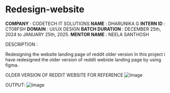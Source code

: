 # Redesign-website

**COMPANY** : CODETECH IT SOLUTIONS
**NAME** : DHARUNIKA G
**INTERN ID** : CT08FSH
**DOMAIN** :  UI/UX DESIGN
**BATCH DURATION** :  DECEMBER 25th, 2024 to JANUARY 25th, 2025.
**MENTOR NAME** : NEELA SANTHOSH

DESCRIPTION :

Redesigning the website landing page of reddit older version
In this project i have redesigned the older version of reddit webiste landing page by using figma.

OLDER VERSION OF REDDIT WEBSITE FOR REFERENCE
![Image](https://github.com/user-attachments/assets/3db3a838-18d5-4a56-be09-62afc9a21918)

OUTPUT:
![Image](https://github.com/user-attachments/assets/311c01ac-0cd8-42d5-ac13-7c147578878b)
